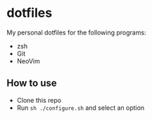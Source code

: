 # dotfiles
My personal dotfiles for the following programs:
- zsh
- Git
- NeoVim

## How to use

- Clone this repo
- Run `sh ./configure.sh` and select an option
